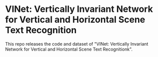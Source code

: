 # VINet: Vertically Invariant Network for Vertical and Horizontal Scene Text Recognition
This repo releases the code and dataset of "VINet: Vertically Invariant Network for Vertical and Horizontal Scene Text Recognitionk". 
